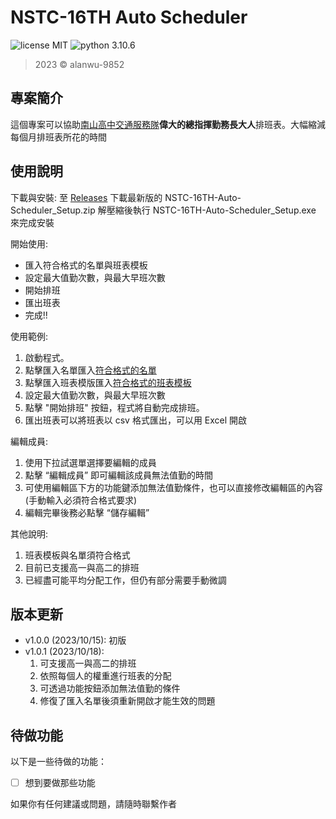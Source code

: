 NSTC-16TH Auto Scheduler
======

![license MIT](https://img.shields.io/badge/license-MIT-blue)
![python 3.10.6](https://img.shields.io/badge/python-3.10.6-blue)

> 2023 &copy; alanwu-9852

專案簡介
---
這個專案可以協助[南山高中交通服務隊](https://www.instagram.com/nstc_16th/?utm_source=ig_web_button_share_sheet&igshid=ZDNlZDc0MzIxNw==)**偉大的總指揮勤務長大人**排班表。大幅縮減每個月排班表所花的時間

使用說明
---
下載與安裝:
至 [Releases](https://github.com/alanwu-9582/NSTC-S2-Auto-Scheduler/releases) 下載最新版的 NSTC-16TH-Auto-Scheduler_Setup.zip 
解壓縮後執行 NSTC-16TH-Auto-Scheduler_Setup.exe 來完成安裝


開始使用:

* 匯入符合格式的名單與班表模板
* 設定最大值勤次數，與最大早班次數
* 開始排班
* 匯出班表
* 完成!!

使用範例:

1. 啟動程式。
2. 點擊匯入名單匯入[符合格式的名單](data/members.json)
3. 點擊匯入班表模版匯入[符合格式的班表模板](data/schedule.json)
4. 設定最大值勤次數，與最大早班次數
5. 點擊 "開始排班" 按鈕，程式將自動完成排班。
6. 匯出班表可以將班表以 csv 格式匯出，可以用 Excel 開啟

編輯成員:

1.	使用下拉試選單選擇要編輯的成員
2.	點擊 “編輯成員” 即可編輯該成員無法值勤的時間
3.	可使用編輯區下方的功能鍵添加無法值勤條件，也可以直接修改編輯區的內容(手動輸入必須符合格式要求)
4.	編輯完畢後務必點擊 “儲存編輯” 


其他說明:

1.	班表模板與名單須符合格式
2.	目前已支援高一與高二的排班
3.	已經盡可能平均分配工作，但仍有部分需要手動微調


版本更新
---
* v1.0.0 (2023/10/15): 初版
* v1.0.1 (2023/10/18):
    1. 可支援高一與高二的排班
    2. 依照每個人的權重進行班表的分配
    3. 可透過功能按鈕添加無法值勤的條件
	4. 修復了匯入名單後須重新開啟才能生效的問題


待做功能
---
以下是一些待做的功能：

- [ ] 想到要做那些功能

如果你有任何建議或問題，請隨時聯繫作者